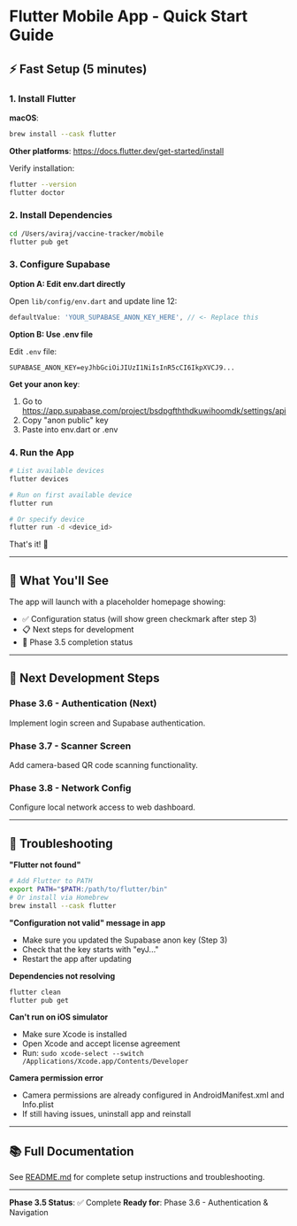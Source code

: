 # Flutter Mobile App - Quick Start Guide

## ⚡ Fast Setup (5 minutes)

### 1. Install Flutter

**macOS**:
```bash
brew install --cask flutter
```

**Other platforms**: https://docs.flutter.dev/get-started/install

Verify installation:
```bash
flutter --version
flutter doctor
```

### 2. Install Dependencies

```bash
cd /Users/aviraj/vaccine-tracker/mobile
flutter pub get
```

### 3. Configure Supabase

**Option A: Edit env.dart directly**

Open `lib/config/env.dart` and update line 12:
```dart
defaultValue: 'YOUR_SUPABASE_ANON_KEY_HERE', // <- Replace this
```

**Option B: Use .env file**

Edit `.env` file:
```env
SUPABASE_ANON_KEY=eyJhbGciOiJIUzI1NiIsInR5cCI6IkpXVCJ9...
```

**Get your anon key**:
1. Go to https://app.supabase.com/project/bsdpgfththdkuwihoomdk/settings/api
2. Copy "anon public" key
3. Paste into env.dart or .env

### 4. Run the App

```bash
# List available devices
flutter devices

# Run on first available device
flutter run

# Or specify device
flutter run -d <device_id>
```

That's it! 🎉

---

## 📱 What You'll See

The app will launch with a placeholder homepage showing:
- ✅ Configuration status (will show green checkmark after step 3)
- 📋 Next steps for development
- 🔧 Phase 3.5 completion status

---

## 🚧 Next Development Steps

### Phase 3.6 - Authentication (Next)
Implement login screen and Supabase authentication.

### Phase 3.7 - Scanner Screen
Add camera-based QR code scanning functionality.

### Phase 3.8 - Network Config
Configure local network access to web dashboard.

---

## 🐛 Troubleshooting

**"Flutter not found"**
```bash
# Add Flutter to PATH
export PATH="$PATH:/path/to/flutter/bin"
# Or install via Homebrew
brew install --cask flutter
```

**"Configuration not valid" message in app**
- Make sure you updated the Supabase anon key (Step 3)
- Check that the key starts with "eyJ..."
- Restart the app after updating

**Dependencies not resolving**
```bash
flutter clean
flutter pub get
```

**Can't run on iOS simulator**
- Make sure Xcode is installed
- Open Xcode and accept license agreement
- Run: `sudo xcode-select --switch /Applications/Xcode.app/Contents/Developer`

**Camera permission error**
- Camera permissions are already configured in AndroidManifest.xml and Info.plist
- If still having issues, uninstall app and reinstall

---

## 📚 Full Documentation

See [README.md](README.md) for complete setup instructions and troubleshooting.

---

**Phase 3.5 Status**: ✅ Complete
**Ready for**: Phase 3.6 - Authentication & Navigation
